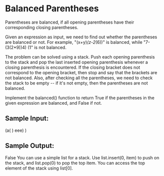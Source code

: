 # Balanced Parentheses


Parentheses are balanced, if all opening parentheses have their corresponding closing parentheses.

Given an expression as input, we need to find out whether the parentheses are balanced or not.
For example, "(x+y)*(z-2*(6))" is balanced, while "7-(3(2*9))4) (1" is not balanced.

The problem can be solved using a stack.
Push each opening parenthesis to the stack and pop the last inserted opening parenthesis whenever a closing parenthesis is encountered.
If the closing bracket does not correspond to the opening bracket, then stop and say that the brackets are not balanced.
Also, after checking all the parentheses, we need to check the stack to be empty -- if it's not empty, then the parentheses are not balanced.

Implement the balanced() function to return True if the parentheses in the given expression are balanced, and False if not.

## Sample Input:
(a( ) eee) )

## Sample Output:
False
You can use a simple list for a stack. Use list.insert(0, item) to push on the stack, and list.pop(0) to pop the top item. You can access the top element of the stack using list[0].
